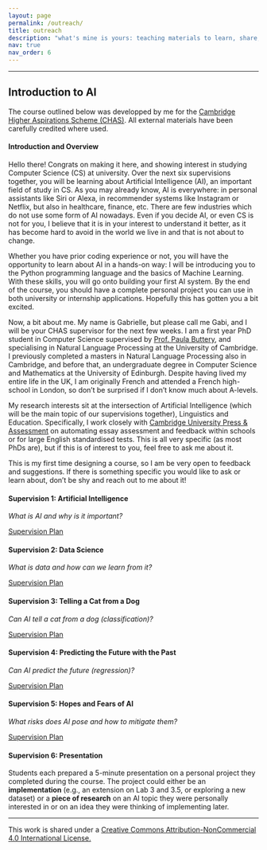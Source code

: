 ```yaml
---
layout: page
permalink: /outreach/
title: outreach
description: "what's mine is yours: teaching materials to learn, share, and inspire"
nav: true
nav_order: 6
---
```


---
## Introduction to AI

<p><emph>The course outlined below was developped by me for the <a href="https://www.cai.cam.ac.uk/access-outreach/schemes-and-events/cambridge-higher-aspirations-scheme">Cambridge Higher Aspirations Scheme (CHAS)</a>. All external materials have been carefully credited where used.

<h4>Introduction and Overview</h4>

<p>Hello there! Congrats on making it here, and showing interest in studying Computer Science (CS) at university.
Over the next six supervisions together, you will be learning about Artificial Intelligence (AI), an important field of study in CS. As you may already know, AI is everywhere: in personal assistants like Siri or Alexa, in recommender systems like Instagram or Netflix, but also in healthcare, finance, etc. There are few industries which do not use some form of AI nowadays. Even if you decide AI, or even CS is not for you, I believe that it is in your interest to understand it better, as it has become hard to avoid in the world we live in and that is not about to change.</p>

<p>Whether you have prior coding experience or not, you will have the opportunity to learn about AI in a hands-on way: I will be introducing you to the Python programming language and the basics of Machine Learning. With these skills, you will go onto building your first AI system. By the end of the course, you should have a complete personal project you can use in both university or internship applications.
Hopefully this has gotten you a bit excited.</p>

<p>Now, a bit about me. My name is Gabrielle, but please call me Gabi, and I will be your CHAS supervisor for the next few weeks. I am a first year PhD student in Computer Science supervised by <a href="https://www.cl.cam.ac.uk/~pjb48/">Prof. Paula Buttery</a>, and specialising in Natural Language Processing at the University of Cambridge. I previously completed a masters in Natural Language Processing also in Cambridge, and before that, an undergraduate degree in Computer Science and Mathematics at the University of Edinburgh. Despite having lived my entire life in the UK, I am originally French and attended a French high-school in London, so don’t be surprised if I don’t know much about A-levels.</p>

<p>My research interests sit at the intersection of Artificial Intelligence (which will be the main topic of our supervisions together), Linguistics and Education. Specifically, I work closely with <a href="https://www.cambridge.org/">Cambridge University Press & Assessment</a> on automating essay assessment and feedback within schools or for large English standardised tests. This is all very specific (as most PhDs are), but if this is of interest to you, feel free to ask me about it.</p>

<p>This is my first time designing a course, so I am be very open to feedback and suggestions. If there is something specific you would like to ask or learn about, don’t be shy and reach out to me about it!<p>

<h4>Supervision 1: Artificial Intelligence</h4>

<p><em>What is AI and why is it important?</em></p>

<p><a href="/assets/pdf/CHAS/Supervision 1_ Plan (original).pdf">Supervision Plan</a></p>

<h4>Supervision 2: Data Science</h4>

<p><em>What is data and how can we learn from it?</em></p>

<p><a href="/assets/pdf/CHAS/Supervision 2_ Plan (original).pdf">Supervision Plan</a></p>

<h4>Supervision 3: Telling a Cat from a Dog</h4>

<p><em>Can AI tell a cat from a dog (classification)?</em></p>

<p><a href="/assets/pdf/CHAS/Supervision 3_ Plan (original).pdf">Supervision Plan</a></p>

<h4>Supervision 4: Predicting the Future with the Past</h4>

<p><em>Can AI predict the future (regression)?</em></p>

<p><a href="/assets/pdf/CHAS/Supervision 4_ Plan (original).pdf">Supervision Plan</a></p>


<h4>Supervision 5: Hopes and Fears of AI</h4>

<p><em>What risks does AI pose and how to mitigate them?</em></p>

<p><a href="/assets/pdf/CHAS/Supervision 5_ Plan (original).pdf">Supervision Plan</a></p>

<h4>Supervision 6: Presentation</h4>

<p>Students each prepared a 5-minute presentation on a personal project they completed during the course. The project could either be an <b>implementation</b> (e.g., an extension on Lab 3 and 3.5, or exploring a new dataset) or a <b>piece of research</b> on an AI topic they were personally interested in or on an idea they were thinking of implementing later.</p>

<hr>

<p>This work is shared under a <a href="https://creativecommons.org/licenses/by-nc/4.0/deed.en">Creative Commons Attribution-NonCommercial 4.0 International License.</a></p>

